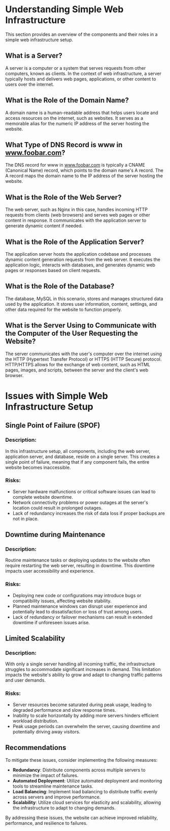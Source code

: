 # Understanding Simple Web Infrastructure

This section provides an overview of the components and their roles in a simple web infrastructure setup.

## What is a Server?

A server is a computer or a system that serves requests from other computers, known as clients. In the context of web infrastructure, a server typically hosts and delivers web pages, applications, or other content to users over the internet.

## What is the Role of the Domain Name?

A domain name is a human-readable address that helps users locate and access resources on the internet, such as websites. It serves as a memorable alias for the numeric IP address of the server hosting the website.

## What Type of DNS Record is www in www.foobar.com?

The DNS record for www in www.foobar.com is typically a CNAME (Canonical Name) record, which points to the domain name's A record. The A record maps the domain name to the IP address of the server hosting the website.

## What is the Role of the Web Server?

The web server, such as Nginx in this case, handles incoming HTTP requests from clients (web browsers) and serves web pages or other content in response. It communicates with the application server to generate dynamic content if needed.

## What is the Role of the Application Server?

The application server hosts the application codebase and processes dynamic content generation requests from the web server. It executes the application logic, interacts with databases, and generates dynamic web pages or responses based on client requests.

## What is the Role of the Database?

The database, MySQL in this scenario, stores and manages structured data used by the application. It stores user information, content, settings, and other data required for the website to function properly.

## What is the Server Using to Communicate with the Computer of the User Requesting the Website?

The server communicates with the user's computer over the internet using the HTTP (Hypertext Transfer Protocol) or HTTPS (HTTP Secure) protocol. HTTP/HTTPS allows for the exchange of web content, such as HTML pages, images, and scripts, between the server and the client's web browser.

# Issues with Simple Web Infrastructure Setup

## Single Point of Failure (SPOF)

### Description:
In this infrastructure setup, all components, including the web server, application server, and database, reside on a single server. This creates a single point of failure, meaning that if any component fails, the entire website becomes inaccessible.

### Risks:
- Server hardware malfunctions or critical software issues can lead to complete website downtime.
- Network connectivity problems or power outages at the server's location could result in prolonged outages.
- Lack of redundancy increases the risk of data loss if proper backups are not in place.

## Downtime during Maintenance

### Description:
Routine maintenance tasks or deploying updates to the website often require restarting the web server, resulting in downtime. This downtime impacts user accessibility and experience.

### Risks:
- Deploying new code or configurations may introduce bugs or compatibility issues, affecting website stability.
- Planned maintenance windows can disrupt user experience and potentially lead to dissatisfaction or loss of trust among users.
- Lack of redundancy or failover mechanisms can result in extended downtime if unforeseen issues arise.

## Limited Scalability

### Description:
With only a single server handling all incoming traffic, the infrastructure struggles to accommodate significant increases in demand. This limitation impacts the website's ability to grow and adapt to changing traffic patterns and user demands.

### Risks:
- Server resources become saturated during peak usage, leading to degraded performance and slow response times.
- Inability to scale horizontally by adding more servers hinders efficient workload distribution.
- Peak usage periods can overwhelm the server, causing downtime and potentially driving away visitors.

## Recommendations
To mitigate these issues, consider implementing the following measures:
- **Redundancy**: Distribute components across multiple servers to minimize the impact of failures.
- **Automated Deployment**: Utilize automated deployment and monitoring tools to streamline maintenance tasks.
- **Load Balancing**: Implement load balancing to distribute traffic evenly across servers and improve performance.
- **Scalability**: Utilize cloud services for elasticity and scalability, allowing the infrastructure to adapt to changing demands.

By addressing these issues, the website can achieve improved reliability, performance, and resilience to failures.

